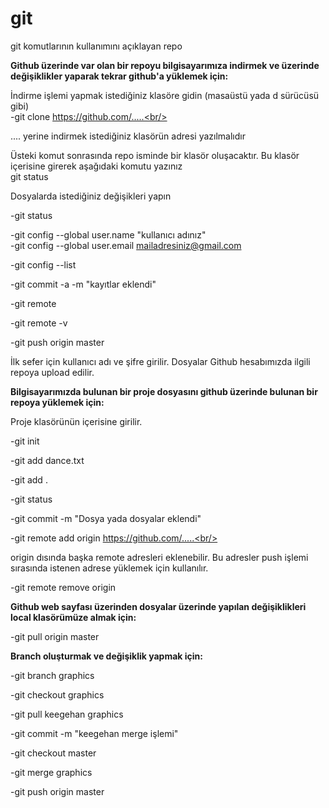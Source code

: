 # git
git komutlarının kullanımını açıklayan repo<br/>

<b>Github üzerinde var olan bir repoyu bilgisayarımıza indirmek ve 
üzerinde değişiklikler yaparak tekrar github'a yüklemek için:</b><br/>

İndirme işlemi yapmak istediğiniz klasöre gidin (masaüstü yada d sürücüsü gibi)<br/>
-git clone https://github.com/.....<br/>

.... yerine indirmek istediğiniz klasörün adresi yazılmalıdır<br/>

Üsteki komut sonrasında repo isminde bir klasör oluşacaktır. Bu klasör içerisine girerek aşağıdaki komutu yazınız<br/>
git status<br/>

Dosyalarda istediğiniz değişikleri yapın<br/>

-git status<br/>

-git config --global user.name "kullanıcı adınız"<br/>
-git config --global user.email mailadresiniz@gmail.com<br/>

-git config --list<br/>

-git commit -a -m "kayıtlar eklendi"<br/>

-git remote<br/>

-git remote -v<br/>

-git push origin master<br/>

İlk sefer için kullanıcı adı ve şifre girilir. Dosyalar Github hesabımızda ilgili repoya upload edilir.

<b>Bilgisayarımızda bulunan bir proje dosyasını github üzerinde bulunan bir repoya yüklemek için:</b><br/>

Proje klasörünün içerisine girilir.<br/>

-git init<br/>

-git add dance.txt<br/>

-git add .<br/>

-git status<br/>

-git commit -m "Dosya yada dosyalar eklendi"<br/>

-git remote add origin https://github.com/.....<br/>

origin dısında başka remote adresleri eklenebilir. Bu adresler push işlemi sırasında istenen adrese yüklemek için kullanılır.<br/>

-git remote remove origin<br/>

<b>Github web sayfası üzerinden dosyalar üzerinde yapılan değişiklikleri local klasörümüze almak için:</b> <br/>

-git pull origin master<br/>

<b>Branch oluşturmak ve değişiklik yapmak için:</b><br/>

-git branch graphics<br/>

-git checkout graphics<br/>

-git pull keegehan graphics<br/>

-git commit -m "keegehan merge işlemi"<br/>

-git checkout master<br/>

-git merge graphics<br/>

-git push origin master












